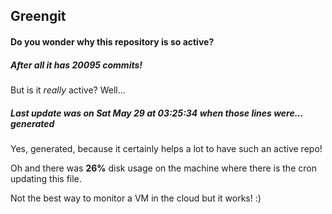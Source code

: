 ## Greengit

#### Do you wonder why this repository is so active?

##### After all it has 20095 commits!

But is it *really* active? Well...

##### Last update was on Sat May 29 at 03:25:34 when those lines were... generated

Yes, generated, because it certainly helps a lot to have such an active repo!

Oh and there was **26%** disk usage on the machine
where there is the cron updating this file.

Not the best way to monitor a VM in the cloud but it works! :)
